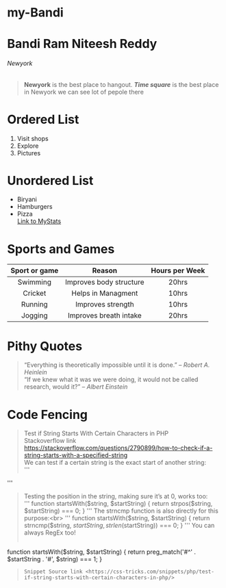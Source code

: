 # my-Bandi
# Bandi Ram Niteesh Reddy
###### Newyork
> **Newyork** is the best place to hangout.
> ***Time square*** is the best place in Newyork 
> we can see lot of pepole there
# Ordered List
1. Visit shops
2. Explore 
3. Pictures
# Unordered List
* Biryani
* Hamburgers
* Pizza<br>
[Link to MyStats](https://github.com/BandiRamNiteeshReddy/my-Bandi/blob/main/MyStats.md)
# Sports and Games
|Sport or game|Reason|Hours per Week|
| :---: | :---: | :---: |
|Swimming|Improves body structure|20hrs|
|Cricket|Helps in Managment|10hrs|
|Running|Improves strength|10hrs|
|Jogging|Improves breath intake|20hrs|
# Pithy Quotes
>“Everything is theoretically impossible until it is done.” – *Robert A. Heinlein*<br>
>“If we knew what it was we were doing, it would not be called research, would it?” – *Albert Einstein* 
# Code Fencing
>Test if String Starts With Certain Characters in PHP<br>
> Stackoverflow link <https://stackoverflow.com/questions/2790899/how-to-check-if-a-string-starts-with-a-specified-string><br>
>We can test if a certain string is the exact start of another string:<br>
'''
<?php 
  
function startsWith($string, $startString) { 
  $len = strlen($startString); 
  return (substr($string, 0, $len) === $startString); 
} 

// usage
echo startsWith("cat", "c"); // true
echo startsWith("dog", "x"); // false

?> 
'''
>Testing the position in the string, making sure it’s at 0, works too:<br>
'''
function startsWith($string, $startString) {
  return strpos($string, $startString) === 0;
}
'''
>The strncmp function is also directly for this purpose:<br>
'''
function startsWith($string, $startString) {
  return strncmp($string, $startString, strlen($startString)) === 0;
}
'''
>You can always RegEx too!<br>
>```
function startsWith($string, $startString) {
  return preg_match('#^' . $startString . '#', $string) === 1;
}
>```
> Snippet Source link <https://css-tricks.com/snippets/php/test-if-string-starts-with-certain-characters-in-php/>